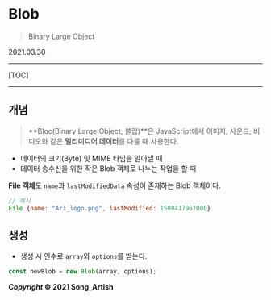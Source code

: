 # Blob

> Binary Large Object

2021.03.30

---

[TOC]

---



## 개념

> **Bloc(Binary Large Object, 블랍)**은 JavaScript에서 이미지, 사운드, 비디오와 같은 **멀티미디어 데이터**를 다룰 때 사용한다.

- 데이터의 크기(Byte) 및 MIME 타입을 알아낼 때
- 데이터 송수신을 위한 작은 Blob 객체로 나누는 작업을 할 때

**File 객체**도 `name`과 `lastModifiedData` 속성이 존재하는 Blob 객체이다.

```javascript
// 예시
File {name: "Ari_logo.png", lastModified: 1508417967000}
```



## 생성

- 생성 시 인수로 `array`와 `options`를 받는다.

```javascript
const newBlob = new Blob(array, options);
```



***Copyright* © 2021 Song_Artish**